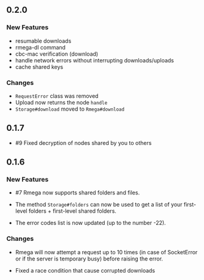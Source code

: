 ## 0.2.0

### New Features
* resumable downloads
* rmega-dl command
* cbc-mac verification (download)
* handle network errors without interrupting downloads/uploads
* cache shared keys

### Changes
* `RequestError` class was removed
* Upload now returns the node `handle`
* `Storage#download` moved to `Rmega#download`

## 0.1.7

* \#9 Fixed decryption of nodes shared by you to others

## 0.1.6

### New Features

* \#7 Rmega now supports shared folders and files.

* The method `Storage#folders` can now be used to get a list of your
  first-level folders + first-level shared folders.

* The error codes list is now updated (up to the number -22).


### Changes

* Rmega will now attempt a request up to 10 times (in case of SocketError
  or if the server is temporary busy) before raising the error.

* Fixed a race condition that cause corrupted downloads
